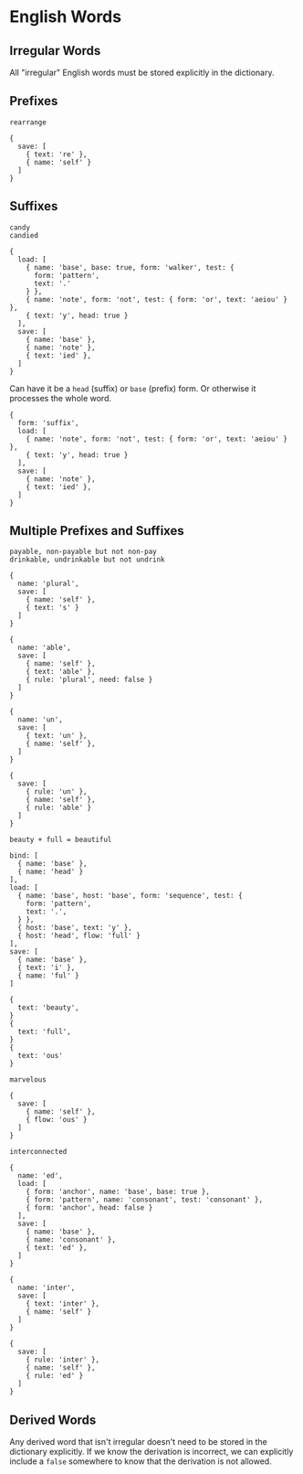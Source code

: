# English Words

## Irregular Words

All "irregular" English words must be stored explicitly in the
dictionary.

## Prefixes

```
rearrange

{
  save: [
    { text: 're' },
    { name: 'self' }
  ]
}
```

## Suffixes

```
candy
candied

{
  load: [
    { name: 'base', base: true, form: 'walker', test: {
      form: 'pattern',
      text: '.'
    } },
    { name: 'note', form: 'not', test: { form: 'or', text: 'aeiou' } },
    { text: 'y', head: true }
  ],
  save: [
    { name: 'base' },
    { name: 'note' },
    { text: 'ied' },
  ]
}
```

Can have it be a `head` (suffix) or `base` (prefix) form. Or otherwise
it processes the whole word.

```
{
  form: 'suffix',
  load: [
    { name: 'note', form: 'not', test: { form: 'or', text: 'aeiou' } },
    { text: 'y', head: true }
  ],
  save: [
    { name: 'note' },
    { text: 'ied' },
  ]
}
```

## Multiple Prefixes and Suffixes

```
payable, non-payable but not non-pay
drinkable, undrinkable but not undrink

{
  name: 'plural',
  save: [
    { name: 'self' },
    { text: 's' }
  ]
}

{
  name: 'able',
  save: [
    { name: 'self' },
    { text: 'able' },
    { rule: 'plural', need: false }
  ]
}

{
  name: 'un',
  save: [
    { text: 'un' },
    { name: 'self' },
  ]
}

{
  save: [
    { rule: 'un' },
    { name: 'self' },
    { rule: 'able' }
  ]
}
```

```
beauty + full = beautiful

bind: [
  { name: 'base' },
  { name: 'head' }
],
load: [
  { name: 'base', host: 'base', form: 'sequence', test: {
    form: 'pattern',
    text: '.',
  } },
  { host: 'base', text: 'y' },
  { host: 'head', flow: 'full' }
],
save: [
  { name: 'base' },
  { text: 'i' },
  { name: 'ful' }
]
```

```
{
  text: 'beauty',
}
{
  text: 'full',
}
{
  text: 'ous'
}
```

```
marvelous

{
  save: [
    { name: 'self' },
    { flow: 'ous' }
  ]
}
```

```
interconnected

{
  name: 'ed',
  load: [
    { form: 'anchor', name: 'base', base: true },
    { form: 'pattern', name: 'consonant', test: 'consonant' },
    { form: 'anchor', head: false }
  ],
  save: [
    { name: 'base' },
    { name: 'consonant' },
    { text: 'ed' },
  ]
}

{
  name: 'inter',
  save: [
    { text: 'inter' },
    { name: 'self' }
  ]
}

{
  save: [
    { rule: 'inter' },
    { name: 'self' },
    { rule: 'ed' }
  ]
}
```

## Derived Words

Any derived word that isn't irregular doesn't need to be stored in the
dictionary explicitly. If we know the derivation is incorrect, we can
explicitly include a `false` somewhere to know that the derivation is
not allowed.
